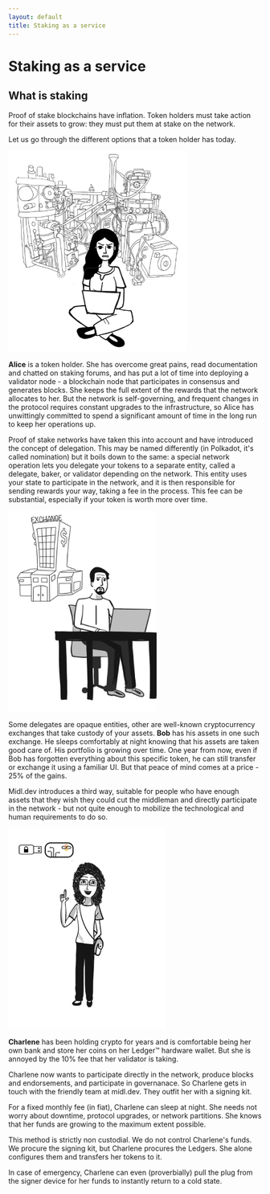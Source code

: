 ```yaml
---
layout: default
title: Staking as a service
---
```


# Staking as a service

## What is staking

Proof of stake blockchains have inflation. Token holders must take action for their assets to grow: they must put them at stake on the network.

Let us go through the different options that a token holder has today.

<p class="img-in-blog">
<img src="/img/services/Alice.png" height="400px"/>
</p>

**Alice** is a token holder. She has overcome great pains, read documentation and chatted on staking forums, and has put a lot of time into deploying a validator node - a blockchain node that participates in consensus and generates blocks. She keeps the full extent of the rewards that the network allocates to her. But the network is self-governing, and frequent changes in the protocol requires constant upgrades to the infrastructure, so Alice has unwittingly committed to spend a significant amount of time in the long run to keep her operations up.

Proof of stake networks have taken this into account and have introduced the concept of delegation. This may be named differently (in Polkadot, it's called nomination) but it boils down to the same: a special network operation lets you delegate your tokens to a separate entity, called a delegate, baker, or validator depending on the network. This entity uses your state to participate in the network, and it is then responsible for sending rewards your way, taking a fee in the process. This fee can be substantial, especially if your token is worth more over time.

<p class="img-in-blog">
<img src="/img/services/Bob.png" height="400px"/>
</p>

Some delegates are opaque entities, other are well-known cryptocurrency exchanges that take custody of your assets. **Bob** has his assets in one such exchange. He sleeps comfortably at night knowing that his assets are taken good care of. His portfolio is growing over time. One year from now, even if Bob has forgotten everything about this specific token, he can still transfer or exchange it using a familiar UI. But that peace of mind comes at a price - 25% of the gains.

Midl.dev introduces a third way, suitable for people who have enough assets that they wish they could cut the middleman and directly participate in the network - but not quite enough to mobilize the technological and human requirements to do so.

<p class="img-in-blog">
<img src="/img/services/Charlene.png" height="400px"/>
</p>

**Charlene** has been holding crypto for years and is comfortable being her own bank and store her coins on her Ledger™ hardware wallet. But she is annoyed by the 10% fee that her validator is taking.

Charlene now wants to participate directly in the network, produce blocks and endorsements, and participate in governanace. So Charlene gets in touch with the friendly team at midl.dev. They outfit her with a signing kit.

For a fixed monthly fee (in fiat), Charlene can sleep at night. She needs not worry about downtime, protocol upgrades, or network partitions. She knows that her funds are growing to the maximum extent possible.

This method is strictly non custodial. We do not control Charlene's funds. We procure the signing kit, but Charlene procures the Ledgers. She alone configures them and transfers her tokens to it.

In case of emergency, Charlene can even (proverbially) pull the plug from the signer device for her funds to instantly return to a cold state.
